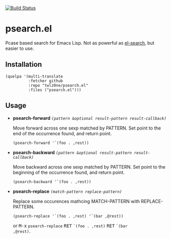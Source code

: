 [![Build Status](https://travis-ci.com/twlz0ne/psearch.el.svg?branch=master)](https://travis-ci.com/twlz0ne/psearch.el)

# psearch.el

Pcase based search for Emacs Lisp.  Not as powerful as [el-search](https://elpa.gnu.org/packages/el-search.html), but easier to use.

## Installation

``` elisp
(quelpa '(multi-translate
          :fetcher github
          :repo "twlz0ne/psearch.el"
          :files ("psearch.el")))
```

## Usage

- **psearch-forward** _`(pattern &optional result-pattern result-callback)`_

    Move forward across one sexp matched by PATTERN.
    Set point to the end of the occurrence found, and return point.
    
    ``` elisp
    (psearch-forward '`(foo . ,rest)) 
    ```


- **psearch-backward** _`(pattern &optional result-pattern result-callback)`_

    Move backward across one sexp matched by PATTERN.
    Set point to the beginning of the occurrence found, and return point.
    
    ``` elisp
    (psearch-backward '`(foo . ,rest)) 
    ```

- **psearch-replace** _`(match-pattern replace-pattern)`_

    Replace some occurences mathcing MATCH-PATTERN with REPLACE-PATTERN.

    ``` elisp
    (psearch-replace '`(foo . ,rest) '`(bar ,@rest)) 
    ```
    
    or <kbd>M-x</kbd> <code>psearch-replace</code> <kbd>RET</kbd> <code>\`(foo . ,rest)</code> <kbd>RET</kbd> <code>\`(bar ,@rest)</code>.
